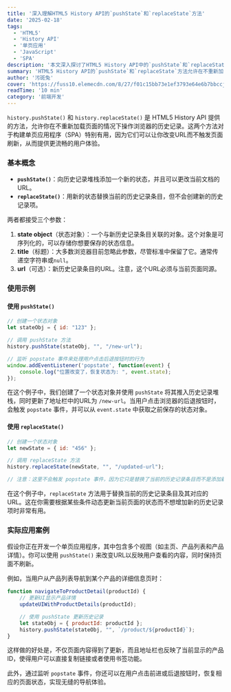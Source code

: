 ```yaml
---
title: '深入理解HTML5 History API的`pushState`和`replaceState`方法'
date: '2025-02-18'
tags:
  - 'HTML5'
  - 'History API'
  - '单页应用'
  - 'JavaScript'
  - 'SPA'
description: '本文深入探讨了HTML5 History API中的`pushState`和`replaceState`方法，解释了它们的基本概念、使用示例和实际应用案例，帮助开发者构建更流畅的单页应用程序（SPA）。'
summary: 'HTML5 History API的`pushState`和`replaceState`方法允许在不重新加载页面的情况下操作浏览器历史记录，特别适用于单页应用。本文介绍了这两个方法的基本概念、使用示例和实际应用案例，助力开发者提升用户体验。'
author: '污斑兔'
cover: 'https://fuss10.elemecdn.com/8/27/f01c15bb73e1ef3793e64e6b7bbccjpeg.jpeg'
readTime: '10 min'
category: '前端开发'
---
```


`history.pushState()` 和 `history.replaceState()` 是 HTML5 History API 提供的方法，允许你在不重新加载页面的情况下操作浏览器的历史记录。这两个方法对于构建单页应用程序（SPA）特别有用，因为它们可以让你改变URL而不触发页面刷新，从而提供更流畅的用户体验。

### 基本概念

- **`pushState()`**：向历史记录堆栈添加一个新的状态，并且可以更改当前文档的URL。
- **`replaceState()`**：用新的状态替换当前的历史记录条目，但不会创建新的历史记录项。

两者都接受三个参数：
1. **state object**（状态对象）：一个与新历史记录条目关联的对象。这个对象是可序列化的，可以存储你想要保存的状态信息。
2. **title**（标题）：大多数浏览器目前忽略此参数，尽管标准中保留了它。通常传递空字符串或`null`。
3. **url**（可选）：新历史记录条目的URL。注意，这个URL必须与当前页面同源。

### 使用示例

#### 使用 `pushState()`

```javascript
// 创建一个状态对象
let stateObj = { id: "123" };

// 调用 pushState 方法
history.pushState(stateObj, "", "/new-url");

// 监听 popstate 事件来处理用户点击后退按钮时的行为
window.addEventListener('popstate', function(event) {
    console.log("位置改变了，恢复状态为: ", event.state);
});
```

在这个例子中，我们创建了一个状态对象并使用 `pushState` 将其推入历史记录堆栈，同时更新了地址栏中的URL为 `/new-url`。当用户点击浏览器的后退按钮时，会触发 `popstate` 事件，并可以从 `event.state` 中获取之前保存的状态对象。

#### 使用 `replaceState()`

```javascript
// 创建一个状态对象
let newState = { id: "456" };

// 调用 replaceState 方法
history.replaceState(newState, "", "/updated-url");

// 注意：这里不会触发 popstate 事件，因为它只是替换了当前的历史记录条目而不是添加新的条目
```

在这个例子中，`replaceState` 方法用于替换当前的历史记录条目及其对应的URL。这在你需要根据某些条件动态更新当前页面的状态而不想增加新的历史记录项时非常有用。

### 实际应用案例

假设你正在开发一个单页应用程序，其中包含多个视图（如主页、产品列表和产品详情）。你可以使用 `pushState()` 来改变URL以反映用户查看的内容，同时保持页面不刷新。

例如，当用户从产品列表导航到某个产品的详细信息页时：

```javascript
function navigateToProductDetail(productId) {
    // 更新UI显示产品详情
    updateUIWithProductDetails(productId);

    // 使用 pushState 更新历史记录
    let stateObj = { productId: productId };
    history.pushState(stateObj, "", `/product/${productId}`);
}
```

这样做的好处是，不仅页面内容得到了更新，而且地址栏也反映了当前显示的产品ID，使得用户可以直接复制链接或者使用书签功能。

此外，通过监听 `popstate` 事件，你还可以在用户点击前进或后退按钮时，恢复相应的页面状态，实现无缝的导航体验。